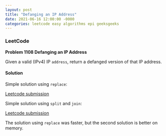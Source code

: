 ```yaml
---
layout: post
title: "Defanging an IP Address"
date: 2021-06-16 12:00:00 -0000
categories: leetcode easy algorithms epi geeksgeeks 
---
```


### LeetCode

**Problem 1108 Defanging an IP Address**

Given a valid (IPv4) IP `address`, return a defanged version of that IP address.

#### Solution

Simple solution using `replace`:

[Leetcode submission](https://leetcode.com/submissions/detail/509750324/)

Simple solution using `split` and `join`:

[Leetcode submission](https://leetcode.com/submissions/detail/509752426/)

The solution using `replace` was faster, but the second solution is better on memory.
